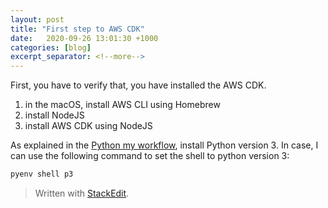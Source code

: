 ```yaml
---
layout: post
title: "First step to AWS CDK"
date:   2020-09-26 13:01:30 +1000
categories: [blog]
excerpt_separator: <!--more-->
---
```


First, you have to verify that, you have installed the AWS CDK.
1. in the macOS, install AWS CLI using Homebrew
2. install NodeJS
3. install AWS CDK using NodeJS

As explained in the [Python my workflow](https://ojitha.blogspot.com/2020/05/python-my-workflow.html), install Python version 3. In case, I can use the following command to set the shell to python version 3:

```bash
pyenv shell p3
```

> Written with [StackEdit](https://stackedit.io/).
<!--stackedit_data:
eyJoaXN0b3J5IjpbLTY1NDMxNDU5MCwtMTQxNzMyMzY5NCwxMD
M5NTA3NDAzLC04MTkyNDExNzAsLTU2OTQ2OTgxMF19
-->